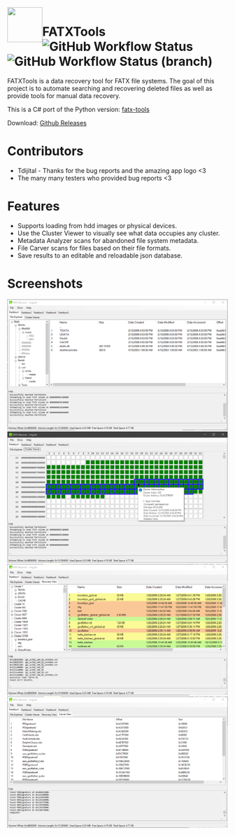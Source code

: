 <img align="left" width="80" height="80" src="FATXTools/appicon.ico">

# FATXTools ![GitHub Workflow Status](https://img.shields.io/github/workflow/status/aerosoul94/FATXTools/Build%20FATXTools?label=master) ![GitHub Workflow Status (branch)](https://img.shields.io/github/workflow/status/aerosoul94/FATXTools/Build%20FATXTools/fatx-refactor?label=fatx-refactor)
FATXTools is a data recovery tool for FATX file systems. The goal of this project is to automate searching and recovering deleted files as well as provide tools for manual data recovery.

This is a C# port of the Python version: [fatx-tools](https://github.com/aerosoul94/fatx-tools)

Download: [Github Releases](https://github.com/aerosoul94/FATXTools/releases)

# Contributors
* Tdijital - Thanks for the bug reports and the amazing app logo <3
* The many many testers who provided bug reports <3

# Features
* Supports loading from hdd images or physical devices.
* Use the Cluster Viewer to visually see what data occupies any cluster.
* Metadata Analyzer scans for abandoned file system metadata.
* File Carver scans for files based on their file formats.
* Save results to an editable and reloadable json database.

# Screenshots
![](Screenshots/FATXTools_2020-10-26_11-03-21.png)
![](Screenshots/FATXTools_2020-10-26_11-04-26.png)
![](Screenshots/FATXTools_2020-10-26_11-07-02.png)
![](Screenshots/FATXTools_2020-10-26_11-09-07.png)
